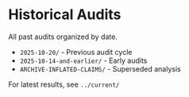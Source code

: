 # Historical Audits

All past audits organized by date.

- `2025-10-20/` - Previous audit cycle
- `2025-10-14-and-earlier/` - Early audits
- `ARCHIVE-INFLATED-CLAIMS/` - Superseded analysis

For latest results, see `../current/`
